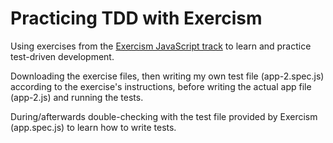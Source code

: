 # Practicing TDD with Exercism

Using exercises from the [Exercism JavaScript track](https://exercism.org/tracks/javascript) to learn and practice test-driven development.

Downloading the exercise files, then writing my own test file (app-2.spec.js) according to the exercise's instructions, before writing the actual app file (app-2.js) and running the tests.

During/afterwards double-checking with the test file provided by Exercism (app.spec.js) to learn how to write tests.
